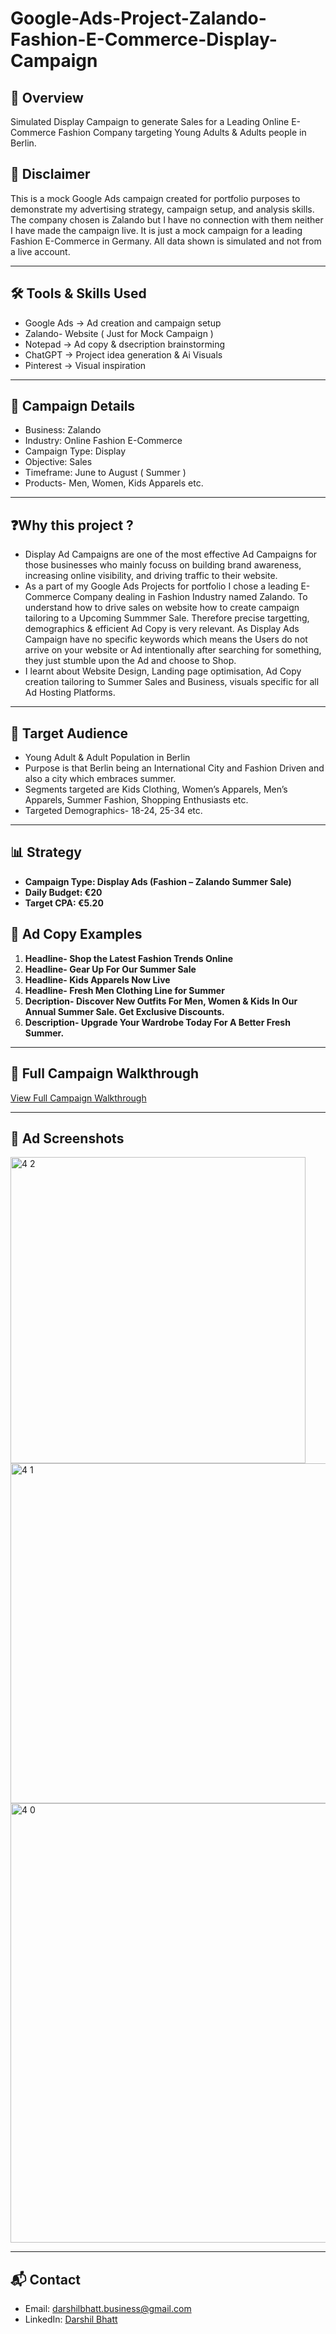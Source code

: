 # Google-Ads-Project-Zalando-Fashion-E-Commerce-Display-Campaign

## 📌 Overview
Simulated Display Campaign to generate Sales  for a Leading Online E-Commerce Fashion Company  targeting Young Adults & Adults people in Berlin.

## 🚨 Disclaimer
This is a mock Google Ads campaign created for portfolio purposes to demonstrate my advertising strategy, campaign setup, and analysis skills. The company chosen is Zalando but I have no connection with them neither I have made the campaign live. It is just a mock campaign for a leading Fashion E-Commerce in Germany.  All data shown is simulated and not from a live account.

---

## 🛠 Tools & Skills Used
- Google Ads → Ad creation and campaign setup  
- Zalando- Website ( Just for Mock Campaign ) 
- Notepad → Ad copy & dsecription brainstorming 
- ChatGPT → Project idea generation  & Ai Visuals
- Pinterest → Visual inspiration

---

## 🎯 Campaign Details
- Business: Zalando
- Industry:  Online Fashion E-Commerce
- Campaign Type: Display
- Objective: Sales
- Timeframe: June to August ( Summer )
- Products- Men, Women, Kids Apparels etc.

---

## ❓Why this project ?
- Display Ad Campaigns are one of the most effective Ad Campaigns for those businesses who mainly  focuss on building brand awareness, increasing online visibility, and driving traffic to their website.
- As a part of my Google Ads Projects for portfolio I chose a leading E-Commerce Company dealing in Fashion Industry named Zalando. To understand how to drive sales on website how to create campaign tailoring to a Upcoming Summmer Sale. Therefore precise targetting, demographics & efficient Ad Copy is very relevant. As Display Ads Campaign have no specific keywords which means the Users do not arrive on your website or Ad intentionally after searching for something, they just stumble upon the Ad and choose to Shop.
- I learnt about Website Design, Landing page optimisation, Ad Copy creation tailoring to Summer Sales and Business, visuals specific for all Ad Hosting Platforms.

---

## 👥 Target Audience
- Young Adult & Adult Population in Berlin
- Purpose is that Berlin being an International City and Fashion Driven and also a city which embraces summer.
- Segments targeted are  Kids Clothing, Women’s Apparels, Men’s Apparels, Summer Fashion, Shopping Enthusiasts etc.
- Targeted Demographics- 18-24, 25-34 etc.

---

## 📊 Strategy
-  **Campaign Type: Display Ads (Fashion – Zalando Summer Sale)**
- **Daily Budget: €20**
- **Target CPA: €5.20**

## 📝 Ad Copy Examples
1. **Headline- Shop the Latest Fashion Trends Online**
2. **Headline- Gear Up For Our Summer Sale**
3. **Headline- Kids Apparels Now Live**
4. **Headline- Fresh Men Clothing Line for Summer**
5. **Decription- Discover New Outfits For Men, Women & Kids In Our Annual Summer Sale. Get Exclusive Discounts.**
6. **Description- Upgrade Your Wardrobe Today For A Better Fresh Summer.**

---

## 🔗 Full Campaign Walkthrough
[View Full Campaign Walkthrough](https://drive.google.com/file/d/1Ko8H4IQF70syam0HnqM8UqvQ-0G33lnL/view?usp=drive_link)

---

## 📸 Ad Screenshots
<img width="472" height="490" alt="4 2" src="https://github.com/user-attachments/assets/ac70faab-bdee-4e86-817f-c931a36b0e21" />
<img width="1745" height="544" alt="4 1" src="https://github.com/user-attachments/assets/50db427a-7799-4d87-93af-40a4393be622" />
<img width="1885" height="703" alt="4 0" src="https://github.com/user-attachments/assets/2ffe3010-0a53-4c24-9190-95402fbc9103" />

---

## 📬 Contact
- Email: darshilbhatt.business@gmail.com 
- LinkedIn: [Darshil Bhatt](https://www.linkedin.com/in/darshil-bhatt-a2a6bb22a/)

  

